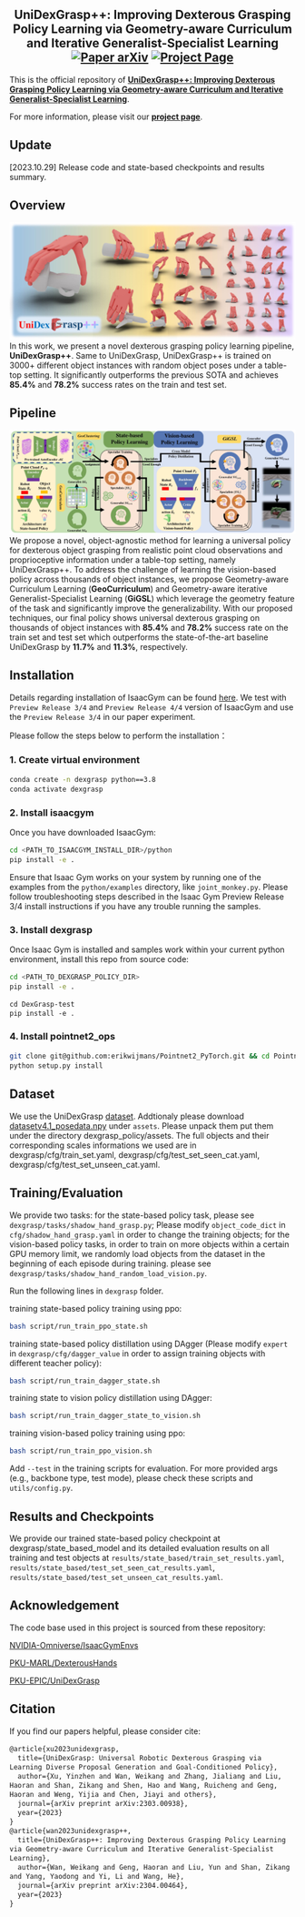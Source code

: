 <h2 align="center">
  <b>UniDexGrasp++: Improving Dexterous Grasping Policy Learning via Geometry-aware Curriculum and Iterative Generalist-Specialist Learning</b>

<div align="center">
    <a href="https://arxiv.org/abs/2304.00464" target="_blank">
    <img src="https://img.shields.io/badge/Paper-arXiv-green" alt="Paper arXiv"></a>
    <a href="https://pku-epic.github.io/UniDexGrasp++/" target="_blank">
    <img src="https://img.shields.io/badge/Page-UniDexGrasp++-blue" alt="Project Page"/></a>
</div>
</h2>

This is the official repository of [**UniDexGrasp++: Improving Dexterous Grasping Policy Learning via Geometry-aware Curriculum and Iterative Generalist-Specialist Learning**](https://arxiv.org/abs/2304.00464).

For more information, please visit our [**project page**](https://pku-epic.github.io/UniDexGrasp++/).

## Update
[2023.10.29] Release code and state-based checkpoints and results summary.

## Overview
![](imgs/teaser.jpg)
In this work, we present a novel dexterous grasping policy learning pipeline, **UniDexGrasp++**. Same to UniDexGrasp, UniDexGrasp++ is trained on 3000+ different object instances with
random object poses under a table-top setting. It significantly outperforms the previous
SOTA and achieves **85.4%** and **78.2%** success rates on the train and test set.

## Pipeline
![](imgs/pipe.jpg)
We propose a novel, object-agnostic method for learning a universal policy for dexterous 
object grasping from realistic point cloud observations and proprioceptive information 
under a table-top setting, namely UniDexGrasp++. To address the challenge of learning 
the vision-based policy across thousands of object instances, we propose Geometry-aware 
Curriculum Learning (**GeoCurriculum**) and Geometry-aware iterative Generalist-Specialist 
Learning (**GiGSL**) which leverage the geometry feature of the task and significantly improve 
the generalizability. With our proposed techniques, our final policy shows universal 
dexterous grasping on thousands of object instances with **85.4%** and **78.2%** success rate 
on the train set and test set which outperforms the state-of-the-art baseline UniDexGrasp 
by **11.7%** and **11.3%**, respectively.



## Installation

Details regarding installation of IsaacGym can be found [here](https://developer.nvidia.com/isaac-gym). We test with `Preview Release 3/4` and `Preview Release 4/4` version of IsaacGym and use the `Preview Release 3/4` in our paper experiment.

Please follow the steps below to perform the installation：


### 1. Create virtual environment
```bash
conda create -n dexgrasp python==3.8
conda activate dexgrasp
```

### 2. Install isaacgym
Once you have downloaded IsaacGym:
```bash
cd <PATH_TO_ISAACGYM_INSTALL_DIR>/python
pip install -e .
```
Ensure that Isaac Gym works on your system by running one of the examples from the `python/examples` 
directory, like `joint_monkey.py`. Please follow troubleshooting steps described in the Isaac Gym Preview Release 3/4
install instructions if you have any trouble running the samples.

### 3. Install dexgrasp
Once Isaac Gym is installed and samples work within your current python environment, install this repo from source code:
```bash
cd <PATH_TO_DEXGRASP_POLICY_DIR>
pip install -e .
```
```
cd DexGrasp-test
pip install -e .
```

### 4. Install pointnet2_ops
```bash
git clone git@github.com:erikwijmans/Pointnet2_PyTorch.git && cd Pointnet2_PyTorch/pointnet2_ops_lib/
python setup.py install
```
## Dataset
We use the UniDexGrasp [dataset](https://mirrors.pku.edu.cn/dl-release/UniDexGrasp_CVPR2023/dexgrasp_policy/assets/). Addtionaly please download [datasetv4.1_posedata.npy](https://drive.google.com/file/d/1DajtOFyTPC5YhsO-Fd3Gv17x7eAysI1b/view?usp=share_link) under `assets`. Please unpack them put them under the directory dexgrasp_policy/assets. The full objects and their corresponding scales informations we used are in dexgrasp/cfg/train_set.yaml, dexgrasp/cfg/test_set_seen_cat.yaml, dexgrasp/cfg/test_set_unseen_cat.yaml.

## Training/Evaluation
We provide two tasks: for the state-based policy task, please see `dexgrasp/tasks/shadow_hand_grasp.py`; Please modify `object_code_dict` in `cfg/shadow_hand_grasp.yaml` in order to change the training objects; for the vision-based policy tasks, in order to train on more objects within a certain GPU memory limit, we randomly load objects from the dataset in the beginning of each episode during training. please see `dexgrasp/tasks/shadow_hand_random_load_vision.py`.

Run the following lines in `dexgrasp` folder.

training state-based policy training using ppo:
```bash
bash script/run_train_ppo_state.sh 
```

training state-based policy distillation using DAgger (Please modify `expert` in `dexgrasp/cfg/dagger_value` in order to assign training objects with different teacher policy):
```bash
bash script/run_train_dagger_state.sh 
```

training state to vision policy distillation using DAgger:
```bash
bash script/run_train_dagger_state_to_vision.sh
```

training vision-based policy training using ppo:
```bash
bash script/run_train_ppo_vision.sh
```


Add `--test` in the training scripts for evaluation. For more provided args (e.g., backbone type, test mode), please check these scripts and `utils/config.py`.

## Results and Checkpoints
We provide our trained state-based policy checkpoint at dexgrasp/state_based_model and its detailed evaluation results on all training and test objects at `results/state_based/train_set_results.yaml`, `results/state_based/test_set_seen_cat_results.yaml`, `results/state_based/test_set_unseen_cat_results.yaml`.

## Acknowledgement
The code base used in this project is sourced from these repository:

[NVIDIA-Omniverse/IsaacGymEnvs](https://github.com/NVIDIA-Omniverse/IsaacGymEnvs)

[PKU-MARL/DexterousHands](https://github.com/PKU-MARL/DexterousHands)

[PKU-EPIC/UniDexGrasp](https://github.com/PKU-EPIC/UniDexGrasp)

## Citation
If you find our papers helpful, please consider cite:
```
@article{xu2023unidexgrasp,
  title={UniDexGrasp: Universal Robotic Dexterous Grasping via Learning Diverse Proposal Generation and Goal-Conditioned Policy},
  author={Xu, Yinzhen and Wan, Weikang and Zhang, Jialiang and Liu, Haoran and Shan, Zikang and Shen, Hao and Wang, Ruicheng and Geng, Haoran and Weng, Yijia and Chen, Jiayi and others},
  journal={arXiv preprint arXiv:2303.00938},
  year={2023}
}
@article{wan2023unidexgrasp++,
  title={UniDexGrasp++: Improving Dexterous Grasping Policy Learning via Geometry-aware Curriculum and Iterative Generalist-Specialist Learning},
  author={Wan, Weikang and Geng, Haoran and Liu, Yun and Shan, Zikang and Yang, Yaodong and Yi, Li and Wang, He},
  journal={arXiv preprint arXiv:2304.00464},
  year={2023}
}
```